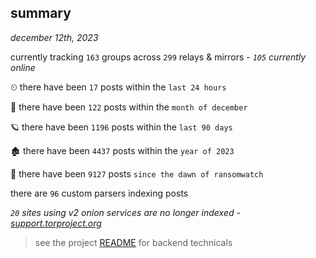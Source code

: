 
## summary
_december 12th, 2023_

currently tracking `163` groups across `299` relays & mirrors - _`105` currently online_

⏲ there have been `17` posts within the `last 24 hours`

🦈 there have been `122` posts within the `month of december`

🪐 there have been `1196` posts within the `last 90 days`

🏚 there have been `4437` posts within the `year of 2023`

🦕 there have been `9127` posts `since the dawn of ransomwatch`

there are `96` custom parsers indexing posts

_`20` sites using v2 onion services are no longer indexed - [support.torproject.org](https://support.torproject.org/onionservices/v2-deprecation/)_

> see the project [README](https://github.com/joshhighet/ransomwatch#ransomwatch--) for backend technicals
